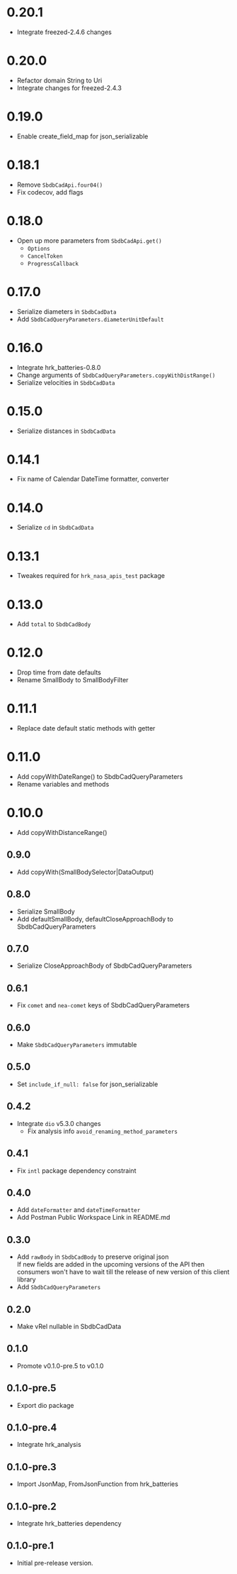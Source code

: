 # 0.20.1

- Integrate freezed-2.4.6 changes

# 0.20.0

- Refactor domain String to Uri
- Integrate changes for freezed-2.4.3

# 0.19.0

- Enable create_field_map for json_serializable

# 0.18.1

- Remove `SbdbCadApi.four04()`
- Fix codecov, add flags

# 0.18.0

- Open up more parameters from `SbdbCadApi.get()`
  - `Options`
  - `CancelToken`
  - `ProgressCallback`

# 0.17.0

- Serialize diameters in `SbdbCadData`
- Add `SbdbCadQueryParameters.diameterUnitDefault`

# 0.16.0

- Integrate hrk_batteries-0.8.0
- Change arguments of `SbdbCadQueryParameters.copyWithDistRange()`
- Serialize velocities in `SbdbCadData`

# 0.15.0

- Serialize distances in `SbdbCadData`

# 0.14.1

- Fix name of Calendar DateTime formatter, converter

# 0.14.0

- Serialize `cd` in `SbdbCadData`

# 0.13.1

- Tweakes required for `hrk_nasa_apis_test` package

# 0.13.0

- Add `total` to `SbdbCadBody`

# 0.12.0

- Drop time from date defaults
- Rename SmallBody to SmallBodyFilter

# 0.11.1

- Replace date default static methods with getter

# 0.11.0

- Add copyWithDateRange() to SbdbCadQueryParameters
- Rename variables and methods

# 0.10.0

- Add copyWithDistanceRange()

## 0.9.0

- Add copyWith(SmallBodySelector|DataOutput)

## 0.8.0

- Serialize SmallBody
- Add defaultSmallBody, defaultCloseApproachBody to SbdbCadQueryParameters

## 0.7.0

- Serialize CloseApproachBody of SbdbCadQueryParameters

## 0.6.1

- Fix `comet` and `nea-comet` keys of SbdbCadQueryParameters

## 0.6.0

- Make `SbdbCadQueryParameters` immutable

## 0.5.0

- Set `include_if_null: false` for json_serializable

## 0.4.2

- Integrate `dio` v5.3.0 changes
  - Fix analysis info `avoid_renaming_method_parameters`

## 0.4.1

- Fix `intl` package dependency constraint

## 0.4.0

- Add `dateFormatter` and `dateTimeFormatter`
- Add Postman Public Workspace Link in README.md

## 0.3.0

- Add `rawBody` in `SbdbCadBody` to preserve original json  
  If new fields are added in the upcoming versions of the API then consumers 
  won't have to wait till the release of new version of this client library
- Add `SbdbCadQueryParameters`

## 0.2.0

- Make vRel nullable in SbdbCadData

## 0.1.0

- Promote v0.1.0-pre.5 to v0.1.0

## 0.1.0-pre.5

- Export dio package

## 0.1.0-pre.4

- Integrate hrk_analysis

## 0.1.0-pre.3

- Import JsonMap, FromJsonFunction from hrk_batteries

## 0.1.0-pre.2

- Integrate hrk_batteries dependency

## 0.1.0-pre.1

- Initial pre-release version.
